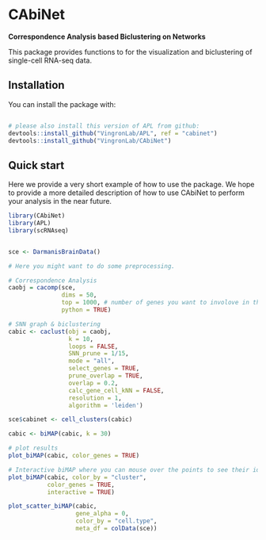 
# CAbiNet
**Correspondence Analysis based Biclustering on Networks**

This package provides functions to for the visualization and biclustering of single-cell RNA-seq data.


## Installation

You can install the package with:

``` r

# please also install this version of APL from github:
devtools::install_github("VingronLab/APL", ref = "cabinet")
devtools::install_github("VingronLab/CAbiNet")
```

## Quick start

Here we provide a very short example of how to use the package. We hope to provide a more detailed description of how to use CAbiNet to perform your analysis in the near future.

``` r
library(CAbiNet)
library(APL)
library(scRNAseq)


sce <- DarmanisBrainData()

# Here you might want to do some preprocessing.

# Correspondence Analysis
caobj = cacomp(sce,
               dims = 50,
               top = 1000, # number of genes you want to involove in the biclustering and visualization
               python = TRUE)

# SNN graph & biclustering
cabic <- caclust(obj = caobj,
                 k = 10,
                 loops = FALSE,
                 SNN_prune = 1/15,
                 mode = "all",
                 select_genes = TRUE,
                 prune_overlap = TRUE,
                 overlap = 0.2,
                 calc_gene_cell_kNN = FALSE,
                 resolution = 1,
                 algorithm = 'leiden')

sce$cabinet <- cell_clusters(cabic)

cabic <- biMAP(cabic, k = 30)

# plot results
plot_biMAP(cabic, color_genes = TRUE)

# Interactive biMAP where you can mouse over the points to see their identities
plot_biMAP(cabic, color_by = "cluster",
           color_genes = TRUE,
           interactive = TRUE)

plot_scatter_biMAP(cabic,
                   gene_alpha = 0,
                   color_by = "cell.type",
                   meta_df = colData(sce))


```
